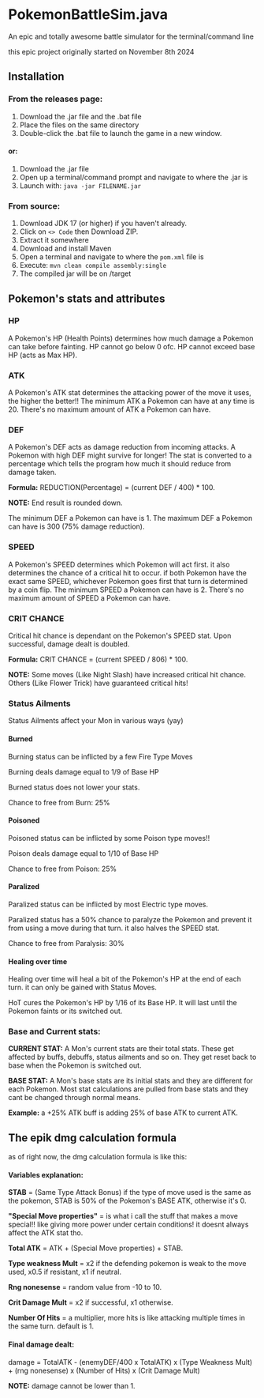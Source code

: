 # PokemonBattleSim.java
An epic and totally awesome battle simulator for the terminal/command line

this epic project originally started on November 8th 2024

## Installation

### From the releases page:
  1. Download the .jar file and the .bat file
  2. Place the files on the same directory
  3. Double-click the .bat file to launch the game in a new window.

  #### or:
  1. Download the .jar file
  2. Open up a terminal/command prompt and navigate to where the .jar is
  3. Launch with: `java -jar FILENAME.jar`

### From source:
  1. Download JDK 17 (or higher) if you haven't already.
  2. Click on `<> Code` then Download ZIP.
  3. Extract it somewhere
  4. Download and install Maven
  5. Open a terminal and navigate to where the `pom.xml` file is
  6. Execute: `mvn clean compile assembly:single`
  7. The compiled jar will be on /target

## Pokemon's stats and attributes

### HP
A Pokemon's HP (Health Points) determines how much damage a Pokemon can take before fainting.
HP cannot go below 0 ofc.
HP cannot exceed base HP (acts as Max HP).

### ATK
A Pokemon's ATK stat determines the attacking power of the move it uses, the higher the better!!
The minimum ATK a Pokemon can have at any time is 20.
There's no maximum amount of ATK a Pokemon can have.

### DEF
A Pokemon's DEF acts as damage reduction from incoming attacks. A Pokemon with high DEF might survive for longer! The stat is converted to a percentage which tells the program how much it should reduce from damage taken.

**Formula:** REDUCTION(Percentage) = (current DEF / 400) * 100.

**NOTE:** End result is rounded down.

The minimum DEF a Pokemon can have is 1.
The maximum DEF a Pokemon can have is 300 (75% damage reduction).

### SPEED
A Pokemon's SPEED determines which Pokemon will act first. it also determines the chance of a critical hit to occur. if both Pokemon have the exact same SPEED, whichever Pokemon goes first that turn is determined by a coin flip.
The minimum SPEED a Pokemon can have is 2.
There's no maximum amount of SPEED a Pokemon can have.

### CRIT CHANCE
Critical hit chance is dependant on the Pokemon's SPEED stat. Upon successful, damage dealt is doubled.

**Formula:** CRIT CHANCE = (current SPEED / 806) * 100.

**NOTE:** Some moves (Like Night Slash) have increased critical hit chance. Others (Like Flower Trick) have guaranteed critical hits!

### Status Ailments
Status Ailments affect your Mon in various ways (yay)
#### Burned
Burning status can be inflicted by a few Fire Type Moves

Burning deals damage equal to 1/9 of Base HP

Burned status does not lower your stats.

Chance to free from Burn: 25%

#### Poisoned
Poisoned status can be inflicted by some Poison type moves!!

Poison deals damage equal to 1/10 of Base HP

Chance to free from Poison: 25%

#### Paralized
Paralized status can be inflicted by most Electric type moves.

Paralized status has a 50% chance to paralyze the Pokemon and prevent it from using a move during that turn. it also halves the SPEED stat.

Chance to free from Paralysis: 30%
#### Healing over time

Healing over time will heal a bit of the Pokemon's HP at the end of each turn. it can only be gained with Status Moves.

HoT cures the Pokemon's HP by 1/16 of its Base HP. It will last until the Pokemon faints or its switched out.

### Base and Current stats:
**CURRENT STAT:** A Mon's current stats are their total stats. These get affected by buffs, debuffs, status ailments and so on. They get reset back to base when the Pokemon is switched out.

**BASE STAT:** A Mon's base stats are its initial stats and they are different for each Pokemon. Most stat calculations are pulled from base stats and they cant be changed through normal means.

**Example:** a +25% ATK buff is adding 25% of base ATK to current ATK.

## The epik dmg calculation formula
as of right now, the dmg calculation formula is like this:

#### Variables explanation:
**STAB** = (Same Type Attack Bonus) if the type of move used is the same as the pokemon, STAB is 50% of the Pokemon's BASE ATK, otherwise it's 0.

**"Special Move properties"** = is what i call the stuff that makes a move special!! like giving more power under certain conditions! it doesnt always affect the ATK stat tho.

**Total ATK** = ATK + (Special Move properties) + STAB.

**Type weakness Mult** = x2 if the defending pokemon is weak to the move used, x0.5 if resistant, x1 if neutral.

**Rng nonesense** = random value from -10 to 10.

**Crit Damage Mult** = x2 if successful, x1 otherwise.

**Number Of Hits** = a multiplier, more hits is like attacking multiple times in the same turn. default is 1.

#### Final damage dealt:
damage = TotalATK - (enemyDEF/400 x TotalATK) x (Type Weakness Mult) + (rng nonesense) x (Number of Hits) x (Crit Damage Mult)

**NOTE:** damage cannot be lower than 1.
